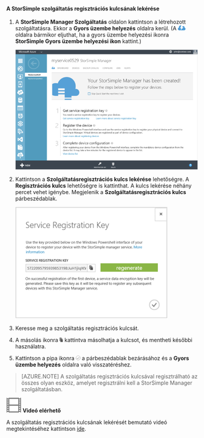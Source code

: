 <!--author=alkohli last changed: 9/17/15-->

#### A StorSimple szolgáltatás regisztrációs kulcsának lekérése

1. A **StorSimple Manager Szolgáltatás** oldalon kattintson a létrehozott szolgáltatásra. Ekkor a **Gyors üzembe helyezés** oldalra kerül. (A ![Gyors üzembe helyezés](./media/storsimple-get-service-registration-key/HCS_QuickStartIcon-include.png) oldalra bármikor eljuthat, ha a gyors üzembe helyezési ikonra **StorSimple Gyors üzembe helyezési ikon** kattint.)

     ![StorSimple gyors üzembe helyezési oldal](./media/storsimple-get-service-registration-key/HCS_ServiceQuickStart-include.png)

2. Kattintson a **Szolgáltatásregisztrációs kulcs lekérése** lehetőségre. A **Regisztrációs kulcs** lehetőségre is kattinthat. A kulcs lekérése néhány percet vehet igénybe. Megjelenik a **Szolgáltatásregisztrációs kulcs** párbeszédablak.

     ![Szolgáltatásregisztrációs kulcs párbeszédablak](./media/storsimple-get-service-registration-key/HCS_GetServiceRegistrationKey-include.png)

3. Keresse meg a szolgáltatás regisztrációs kulcsát.

4. A másolás ikonra ![StorSimple másolás ikon](./media/storsimple-get-service-registration-key/HCS_CopyIcon-include.png) kattintva másolhatja a kulcsot, és mentheti későbbi használatra.

5. Kattintson a pipa ikonra ![StorSimple pipa ikon](./media/storsimple-get-service-registration-key/HCS_CheckIcon-include.png) a párbeszédablak bezárásához és a **Gyors üzembe helyezés** oldalra való visszatéréshez.

> [AZURE.NOTE] A szolgáltatás regisztrációs kulcsával regisztrálható az összes olyan eszköz, amelyet regisztrálni kell a StorSimple Manager szolgáltatásban.

![Videó elérhető](./media/storsimple-get-service-registration-key/Video_icon.png) **Videó elérhető**

A szolgáltatás regisztrációs kulcsának lekérését bemutató videó megtekintéséhez kattintson [ide](https://azure.microsoft.com/documentation/videos/get-the-service-registration-key/).


<!--HONumber=Jun16_HO2-->


